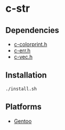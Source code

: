 # c-str

## Dependencies

- [c-colorprint.h](https://github.com/rphii/c-colorprint)
- [c-err.h](https://github.com/rphii/c-err)
- [c-vec.h](https://github.com/rphii/c-vec)

## Installation

```
./install.sh
```

## Platforms

- [Gentoo](https://github.com/rphii/gentoo-ebuilds)

